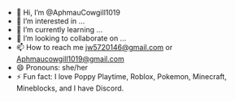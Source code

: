 - 👋 Hi, I’m @AphmauCowgill1019
- 👀 I’m interested in ...
- 🌱 I’m currently learning ...
- 💞️ I’m looking to collaborate on ...
- 📫 How to reach me jw5720146@gmail.com  or Aphmaucowgill1019@gmail.com
- 😄 Pronouns: she/her
- ⚡ Fun fact: I love Poppy Playtime, Roblox, Pokemon, Minecraft, Mineblocks, and I have Discord.

<!---
AphmauCowgill1019/AphmauCowgill1019 is a ✨ special ✨ repository because its `README.md` (this file) appears on your GitHub profile.
You can click the Preview link to take a look at your changes.
--->
